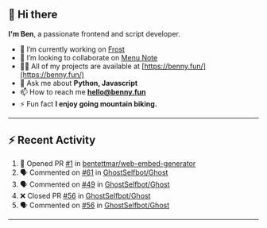 ## 👋 Hi there
**I'm Ben**, a passionate frontend and script developer.

- 🔭 I’m currently working on [Frost](https://github.com/frostchat)
- 👯 I’m looking to collaborate on [Menu Note](https://menunote.app/)
- 👨‍💻 All of my projects are available at [https://benny.fun/](https://benny.fun/)
- 💬 Ask me about **Python, Javascript**
- 📫 How to reach me **hello@benny.fun**
- ⚡ Fun fact **I enjoy going mountain biking.**

---
## ⚡️ Recent Activity
<!--START_SECTION:activity-->
1. 💪 Opened PR [#1](https://github.com/bentettmar/web-embed-generator/pull/1) in [bentettmar/web-embed-generator](https://github.com/bentettmar/web-embed-generator)
2. 🗣 Commented on [#61](https://github.com/GhostSelfbot/Ghost/issues/61) in [GhostSelfbot/Ghost](https://github.com/GhostSelfbot/Ghost)
3. 🗣 Commented on [#49](https://github.com/GhostSelfbot/Ghost/issues/49) in [GhostSelfbot/Ghost](https://github.com/GhostSelfbot/Ghost)
4. ❌ Closed PR [#56](https://github.com/GhostSelfbot/Ghost/pull/56) in [GhostSelfbot/Ghost](https://github.com/GhostSelfbot/Ghost)
5. 🗣 Commented on [#56](https://github.com/GhostSelfbot/Ghost/issues/56) in [GhostSelfbot/Ghost](https://github.com/GhostSelfbot/Ghost)
<!--END_SECTION:activity-->
---
